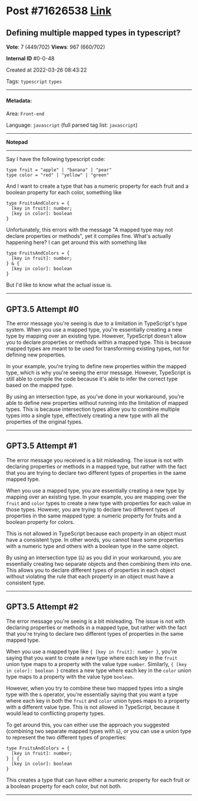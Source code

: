 
# Post \#71626538 [Link](https://stackoverflow.com/questions/71626538/)

## Defining multiple mapped types in typescript?

**Vote**: 7 (449/702) **Views**: 967 (660/702) 

**Internal ID** \#0-0-48

Created at 2022-03-26 08:43:22

Tags: `typescript` `types`

----------

#### Metadata:

Area: `Front-end`

Language: `javascript` (full parsed tag list: `javascript`)

----------

**Notepad**


----------

Say I have the following typescript code:
```
type fruit = "apple" | "banana" | "pear"
type color = "red" | "yellow" | "green"
```

And I want to create a type that has a numeric property for each fruit and a boolean property for each color, something like
```
type FruitsAndColors = {
  [key in fruit]: number;
  [key in color]: boolean
}
```

Unfortunately, this errors with the message "A mapped type may not declare properties or methods", yet it compiles fine. What's actually happening here?
I can get around this with something like
```
type FruitsAndColors = {
  [key in fruit]: number;
} & {
  [key in color]: boolean
}
```

But I'd like to know what the actual issue is.


----------
        
## GPT3.5 Attempt \#0

The error message you're seeing is due to a limitation in TypeScript's type system. When you use a mapped type, you're essentially creating a new type by mapping over an existing type. However, TypeScript doesn't allow you to declare properties or methods within a mapped type. This is because mapped types are meant to be used for transforming existing types, not for defining new properties.

In your example, you're trying to define new properties within the mapped type, which is why you're seeing the error message. However, TypeScript is still able to compile the code because it's able to infer the correct type based on the mapped type.

By using an intersection type, as you've done in your workaround, you're able to define new properties without running into the limitation of mapped types. This is because intersection types allow you to combine multiple types into a single type, effectively creating a new type with all the properties of the original types.

--------

## GPT3.5 Attempt \#1

The error message you received is a bit misleading. The issue is not with declaring properties or methods in a mapped type, but rather with the fact that you are trying to declare two different types of properties in the same mapped type. 

When you use a mapped type, you are essentially creating a new type by mapping over an existing type. In your example, you are mapping over the `fruit` and `color` types to create a new type with properties for each value in those types. However, you are trying to declare two different types of properties in the same mapped type: a numeric property for fruits and a boolean property for colors. 

This is not allowed in TypeScript because each property in an object must have a consistent type. In other words, you cannot have some properties with a numeric type and others with a boolean type in the same object. 

By using an intersection type (`&`) as you did in your workaround, you are essentially creating two separate objects and then combining them into one. This allows you to declare different types of properties in each object without violating the rule that each property in an object must have a consistent type.

--------

## GPT3.5 Attempt \#2

The error message you're seeing is a bit misleading. The issue is not with declaring properties or methods in a mapped type, but rather with the fact that you're trying to declare two different types of properties in the same mapped type.

When you use a mapped type like `{ [key in fruit]: number }`, you're saying that you want to create a new type where each key in the `fruit` union type maps to a property with the value type `number`. Similarly, `{ [key in color]: boolean }` creates a new type where each key in the `color` union type maps to a property with the value type `boolean`.

However, when you try to combine these two mapped types into a single type with the `&` operator, you're essentially saying that you want a type where each key in both the `fruit` and `color` union types maps to a property with a different value type. This is not allowed in TypeScript, because it would lead to conflicting property types.

To get around this, you can either use the approach you suggested (combining two separate mapped types with `&`), or you can use a union type to represent the two different types of properties:

```
type FruitsAndColors = {
  [key in fruit]: number;
} | {
  [key in color]: boolean
}
```

This creates a type that can have either a numeric property for each fruit or a boolean property for each color, but not both.

--------
